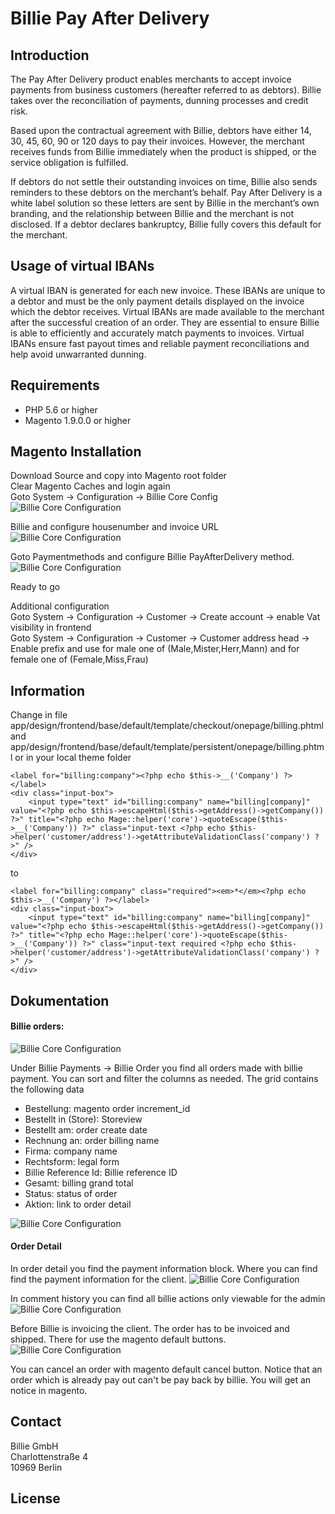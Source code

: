 # Billie Pay After Delivery
## Introduction
The Pay After Delivery product enables merchants to accept invoice payments from business customers (hereafter referred to as debtors). Billie takes over the reconciliation of payments, dunning processes and credit risk.

Based upon the contractual agreement with Billie, debtors have either 14, 30, 45, 60, 90 or 120 days to pay their invoices. However, the merchant receives funds from Billie immediately when the product is shipped, or the service obligation is fulfilled.

If debtors do not settle their outstanding invoices on time, Billie also sends reminders to these debtors on the merchant’s behalf. Pay After Delivery is a white label solution so these letters are sent by Billie in the merchant’s own branding, and the relationship between Billie and the merchant is not disclosed. If a debtor declares bankruptcy, Billie fully covers this default for the merchant.

## Usage of virtual IBANs 
A virtual IBAN is generated for each new invoice. These IBANs are unique to a debtor and must be the only payment details displayed on the invoice which the debtor receives. Virtual IBANs are made available to the merchant after the successful creation of an order. They are essential to ensure Billie is able to efficiently and accurately match payments to invoices. Virtual IBANs ensure fast payout times and reliable payment reconciliations and help avoid unwarranted dunning.

## Requirements
- PHP 5.6 or higher 
- Magento 1.9.0.0 or higher

## Magento Installation

Download Source and copy into Magento root folder<br/>
Clear Magento Caches and login again<br/>
Goto System -> Configuration -> Billie Core Config
![Billie Core Configuration](docs/img/billie_core_config_select.png)

Billie and configure housenumber and invoice URL<br/>
![Billie Core Configuration](docs/img/billie_core_config.png)

Goto Paymentmethods and configure Billie PayAfterDelivery method.<br/>
![Billie Core Configuration](docs/img/billie_core_payment.png)

Ready to go

Additional configuration<br/>
Goto System -> Configuration -> Customer -> Create account -> enable Vat visibility in frontend<br/>
Goto System -> Configuration -> Customer -> Customer address head -> Enable prefix and use for male one of (Male,Mister,Herr,Mann) and for female one of (Female,Miss,Frau)

## Information

Change in file app/design/frontend/base/default/template/checkout/onepage/billing.phtml and app/design/frontend/base/default/template/persistent/onepage/billing.phtml or in your local theme folder


    <label for="billing:company"><?php echo $this->__('Company') ?></label>
    <div class="input-box">
        <input type="text" id="billing:company" name="billing[company]" value="<?php echo $this->escapeHtml($this->getAddress()->getCompany()) ?>" title="<?php echo Mage::helper('core')->quoteEscape($this->__('Company')) ?>" class="input-text <?php echo $this->helper('customer/address')->getAttributeValidationClass('company') ?>" />
    </div>    
to
    
    <label for="billing:company" class="required"><em>*</em><?php echo $this->__('Company') ?></label>
    <div class="input-box">
        <input type="text" id="billing:company" name="billing[company]" value="<?php echo $this->escapeHtml($this->getAddress()->getCompany()) ?>" title="<?php echo Mage::helper('core')->quoteEscape($this->__('Company')) ?>" class="input-text required <?php echo $this->helper('customer/address')->getAttributeValidationClass('company') ?>" />                        
    </div>    

## Dokumentation

#### Billie orders:
![Billie Core Configuration](docs/img/billie_core_magento_menu.png)


Under Billie Payments -> Billie Order you find all orders made with billie payment. You can sort and filter the columns as needed. The grid contains the following data<br/>

* Bestellung: magento order increment_id
* Bestellt in (Store): Storeview
* Bestellt am: order create date
* Rechnung an: order billing name
* Firma: company name
* Rechtsform: legal form
* Billie Reference Id: Billie reference ID 
* Gesamt: billing grand total
* Status: status of order 
* Aktion: link to order detail

![Billie Core Configuration](docs/img/billie_core_payment_history.png)

#### Order Detail

In order detail you find the payment information block. Where you can find find the payment information for the client.
![Billie Core Configuration](docs/img/billie_core_order.png)

In comment history you can find all billie actions only viewable for the admin
![Billie Core Configuration](docs/img/billie_core_order_history.png)

Before Billie is invoicing the client. The order has to be invoiced and shipped. There for use the magento default buttons.
![Billie Core Configuration](docs/img/billie_core_order_actions.png)

You can cancel an order with magento default cancel button. Notice that an order which is already pay out can't be pay back by billie. You will get an notice in magento.

## Contact
Billie GmbH<br/>
Charlottenstraße 4<br/>
10969 Berlin<br/>

## License
